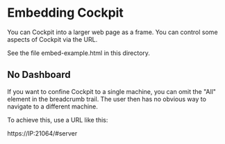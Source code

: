 Embedding Cockpit
=================

You can Cockpit into a larger web page as a frame.  You can control
some aspects of Cockpit via the URL.

See the file embed-example.html in this directory.

No Dashboard
------------

If you want to confine Cockpit to a single machine, you can omit the
"All" element in the breadcrumb trail.  The user then has no obvious
way to navigate to a different machine.

To achieve this, use a URL like this:

  https://IP:21064/#server
